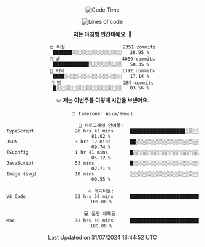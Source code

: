 <div align="center">

<br />

 <!--START_SECTION:waka-->
![Code Time](http://img.shields.io/badge/Code%20Time-2%2C863%20hrs%2049%20mins-blue)

![Lines of code](https://img.shields.io/badge/%EC%A0%80%EB%8A%94%20%EC%97%AC%ED%83%9C%EA%B9%8C%EC%A7%80%20-4.3%20million%20%EC%A4%84%EC%9D%98%20%EC%BD%94%EB%93%9C%EB%A5%BC%20%EC%9E%91%EC%84%B1%ED%96%88%EC%96%B4%EC%9A%94.-blue)

**저는 아침형 인간이에요. 🐤** 

```text
🌞 아침                     2351 commits        ███████░░░░░░░░░░░░░░░░░░   28.95 % 
🌆 낮　                     4089 commits        █████████████░░░░░░░░░░░░   50.35 % 
🌃 저녁                     1392 commits        ████░░░░░░░░░░░░░░░░░░░░░   17.14 % 
🌙 밤　                     289 commits         █░░░░░░░░░░░░░░░░░░░░░░░░   03.56 % 
```


📊 **저는 이번주를 이렇게 시간을 보냈어요.** 

```text
🕑︎ Timezone: Asia/Seoul

💬 프로그래밍 언어들: 
TypeScript               26 hrs 43 mins      ████████████████████░░░░░   81.02 % 
JSON                     3 hrs 12 mins       ██░░░░░░░░░░░░░░░░░░░░░░░   09.74 % 
TSConfig                 1 hr 41 mins        █░░░░░░░░░░░░░░░░░░░░░░░░   05.12 % 
JavaScript               53 mins             █░░░░░░░░░░░░░░░░░░░░░░░░   02.71 % 
Image (svg)              10 mins             ░░░░░░░░░░░░░░░░░░░░░░░░░   00.55 % 

🔥 에디터들: 
VS Code                  32 hrs 59 mins      █████████████████████████   100.00 % 

💻 운영 체제들: 
Mac                      32 hrs 59 mins      █████████████████████████   100.00 % 
```


 Last Updated on 31/07/2024 18:44:52 UTC
<!--END_SECTION:waka-->

</div>

